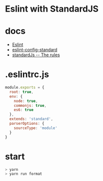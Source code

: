 # Eslint with StandardJS

# docs

* [Eslint](https://github.com/eslint/eslint)
* [eslint-config-standard](https://github.com/standard/eslint-config-standard)
* [standardJs -- The rules](https://github.com/standard/standard#user-content-standardjs-the-rules)

# .eslintrc.js

```js
module.exports = {
  root: true,
  env: {
    node: true,
    commonjs: true,
    es6: true
  },
  extends: 'standard',
  parserOptions: {
    sourceType: 'module'
  }
}
```

# start

```sh
> yarn
> yarn run format
```
